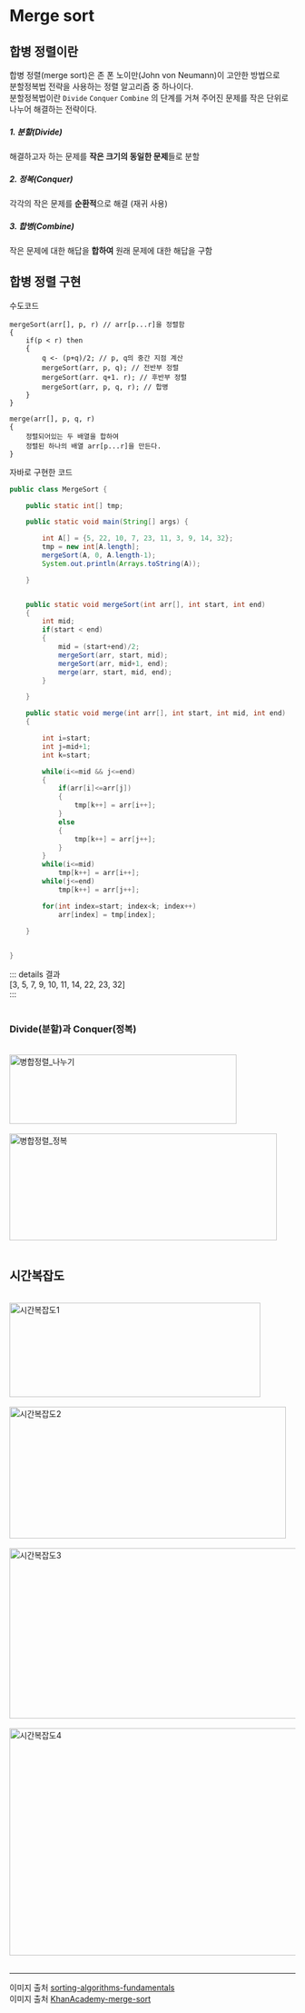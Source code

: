 Merge sort <Badge text="song" />
================

## 합병 정렬이란

합병 정렬(merge sort)은 존 폰 노이만(John von Neumann)이 고안한 방법으로   
분할정복법 전략을 사용하는 정렬 알고리즘 중 하나이다.   
분할정복법이란 <code>Divide</code> <code>Conquer</code> <code>Combine</code> 의 단계를 거쳐 주어진 문제를 작은 단위로 나누어 해결하는 전략이다.   


##### 1. 분할(Divide)     

해결하고자 하는 문제를 **작은 크기의 동일한 문제**들로 분할 

##### 2. 정복(Conquer)   

각각의 작은 문제를 **순환적**으로 해결 (재귀 사용)

##### 3. 합병(Combine)    

작은 문제에 대한 해답을 **합하여** 원래 문제에 대한 해답을 구함 


## 합병 정렬 구현

수도코드

```
mergeSort(arr[], p, r) // arr[p...r]을 정렬함
{
    if(p < r) then
    {
        q <- (p+q)/2; // p, q의 중간 지점 계산
        mergeSort(arr, p, q); // 전반부 정렬
        mergeSort(arr. q+1. r); // 후반부 정렬
        mergeSort(arr, p, q, r); // 합병
    }
}

merge(arr[], p, q, r)
{
    정렬되어있는 두 배열을 합하여
    정렬된 하나의 배열 arr[p...r]을 만든다.
}
```


자바로 구현한 코드

```java
public class MergeSort {

    public static int[] tmp;

    public static void main(String[] args) {

        int A[] = {5, 22, 10, 7, 23, 11, 3, 9, 14, 32};
        tmp = new int[A.length];
        mergeSort(A, 0, A.length-1);
        System.out.println(Arrays.toString(A));

    }


    public static void mergeSort(int arr[], int start, int end)
    {
        int mid;
        if(start < end)
        {
            mid = (start+end)/2;
            mergeSort(arr, start, mid);
            mergeSort(arr, mid+1, end);
            merge(arr, start, mid, end);
        }

    }

    public static void merge(int arr[], int start, int mid, int end)
    {

        int i=start;
        int j=mid+1;
        int k=start;

        while(i<=mid && j<=end)
        {
            if(arr[i]<=arr[j])
            {
                tmp[k++] = arr[i++];
            }
            else
            {
                tmp[k++] = arr[j++];
            }
        }
        while(i<=mid)
            tmp[k++] = arr[i++];
        while(j<=end)
            tmp[k++] = arr[j++];

        for(int index=start; index<k; index++)
            arr[index] = tmp[index];

    }
    

}

```


::: details 결과     
[3, 5, 7, 9, 10, 11, 14, 22, 23, 32]    
:::   
<br>

### Divide(분할)과 Conquer(정복)

<br>  
<img src="https://www.globalsoftwaresupport.com/wp-content/uploads/2019/09/ezgif.com-video-to-gif-15.gif" alt="병합정렬_나누기" width= "400px" height="122px" />  
<br>
<br> 

<img src="https://www.globalsoftwaresupport.com/wp-content/uploads/2019/09/ezgif.com-crop-5-1.gif" alt="병합정렬_정복" width= "471px" height="188px" />  
<br>
<br> 


## 시간복잡도

<br>
 <img src="https://cdn.kastatic.org/ka-perseus-images/808e1b1b992aef56270b3fc2b9ecc1a68eba8988.png" alt="시간복잡도1" width= "442px" height="166px" />  
<br>
<br>

 <img src="https://cdn.kastatic.org/ka-perseus-images/6a59f0e9973778cd9a157d8f92d5301dcf619417.png" alt="시간복잡도2" width= "487px" height="232px" />  
<br>
<br>

<img src="https://cdn.kastatic.org/ka-perseus-images/e68e9cb6ffb2ceb7d9ed0ff39bb8b00a83c4b9c1.png" alt="시간복잡도3" width= "508px" height="300px" />  
<br>
<br>


<img src="https://cdn.kastatic.org/ka-perseus-images/5fcbebf66560d8fc490de2a0d8a0e5b1d65c5c54.png" alt="시간복잡도4" width= "528px" height="400px" />  
<br>
<br> 





---

이미지 출처 [sorting-algorithms-fundamentals](https://www.globalsoftwaresupport.com/sorting-algorithms-fundamentals)   
이미지 출처 [KhanAcademy-merge-sort](https://ko.khanacademy.org/computing/computer-science/algorithms/merge-sort/a/overview-of-merge-sort)
